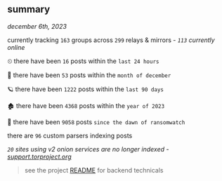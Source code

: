 
## summary
_december 6th, 2023_

currently tracking `163` groups across `299` relays & mirrors - _`113` currently online_

⏲ there have been `16` posts within the `last 24 hours`

🦈 there have been `53` posts within the `month of december`

🪐 there have been `1222` posts within the `last 90 days`

🏚 there have been `4368` posts within the `year of 2023`

🦕 there have been `9058` posts `since the dawn of ransomwatch`

there are `96` custom parsers indexing posts

_`20` sites using v2 onion services are no longer indexed - [support.torproject.org](https://support.torproject.org/onionservices/v2-deprecation/)_

> see the project [README](https://github.com/joshhighet/ransomwatch#ransomwatch--) for backend technicals
